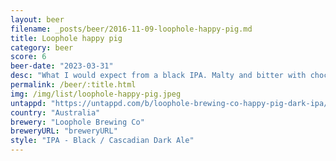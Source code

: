 ```yaml
---
layout: beer
filename: _posts/beer/2016-11-09-loophole-happy-pig.md
title: Loophole happy pig
category: beer
score: 6
beer-date: "2023-03-31"
desc: "What I would expect from a black IPA. Malty and bitter with chocolate and coffee coming through. A little bit acrid for me"
permalink: /beer/:title.html
img: /img/list/loophole-happy-pig.jpeg
untappd: "https://untappd.com/b/loophole-brewing-co-happy-pig-dark-ipa/3376028"
country: "Australia"
brewery: "Loophole Brewing Co"
breweryURL: "breweryURL"
style: "IPA - Black / Cascadian Dark Ale"
---
```

